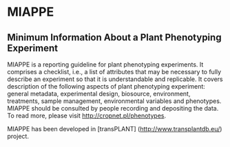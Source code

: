 MIAPPE
======
Minimum Information About a Plant Phenotyping Experiment
--------------------------------------------------------

MIAPPE is a reporting guideline for plant phenotyping experiments. It comprises a checklist, i.e., a list of attributes that may be necessary to fully describe an experiment so that it is understandable and replicable. It covers description of the following aspects of plant phenotyping experiment: general metadata, experimental design, biosource, environment, treatments, sample management, environmental variables and phenotypes. MIAPPE should be consulted by people recording and depositing the data. To read more, please visit http://cropnet.pl/phenotypes.

MIAPPE has been developed in [transPLANT] (http://www.transplantdb.eu/) project.
